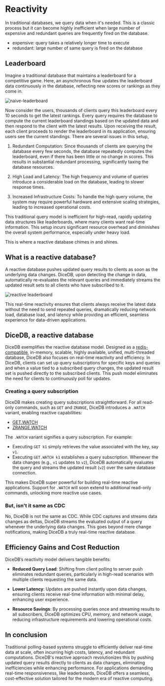 # Reactivity

In traditional databases, we query data when it's needed. This is a classic process but it can become highly inefficient when large number of expensive and redundant queries are frequently fired on the database.

- expensive: query takes a relatively longer time to execute
- redundant: large number of same query is fired on the database

## Leaderboard

Imagine a traditional database that maintains a leaderboard for a competitive game. Here, an asynchronous flow updates the leaderboard data continuously in the database, reflecting new scores or rankings as they come in.

![naive-leaderboard](https://github.com/user-attachments/assets/afeb35c5-c005-4435-ac9b-d681d9993444)

Now consider the users, thousands of clients query this leaderboard every 10 seconds to get the latest rankings. Every query requires the database to compute the current leaderboard standings based on the updated data and then respond to the client with the latest results. Upon receiving the result, each client proceeds to render the leaderboard in its application, ensuring users see the current standings. There are several issues in this setup,

1. Redundant Computation: Since thousands of clients are querying the database every few seconds, the database repeatedly computes the leaderboard, even if there has been little or no change in scores. This results in substantial redundant processing, significantly taxing the database resources.

2. High Load and Latency: The high frequency and volume of queries introduce a considerable load on the database, leading to slower response times.

3. Increased Infrastructure Costs: To handle the high query volume, the system may require powerful hardware and extensive scaling strategies, leading to increased operational costs.

This traditional query model is inefficient for high-read, rapidly updating data structures like leaderboards, where many clients want real-time information. This setup incurs significant resource overhead and diminishes the overall system performance, especially under heavy load.

This is where a reactive database chimes in and shines.

## What is a reactive database?

A reactive database pushes updated query results to clients as soon as the underlying data changes. DiceDB, upon detecting the change in data, automatically re-evaluates the relevant queries and immediately streams the updated result sets to all clients who have subscribed to it.

![reactive leaderboard](https://github.com/user-attachments/assets/08ab40ab-3a34-4d74-9b2f-7d21bbeef73c)

This real-time reactivity ensures that clients always receive the latest data without the need to send repeated queries, dramatically reducing network load, database load, and latency while providing an efficient, seamless experience for data-driven applications.

## DiceDB, a reactive database

DiceDB exemplifies the reactive database model. Designed as a [redis-compatible](redis.io), in-memory, scalable, highly available, unified, multi-threaded database, DiceDB also focuses on real-time reactivity and efficiency. In DiceDB, clients can set up query subscriptions for specific keys and queries and when a value tied to a subscribed query changes, the updated result set is pushed directly to the subscribed clients. This push model eliminates the need for clients to continuously poll for updates.

### Creating a query subscription

DiceDB makes creating query subscriptions straightforward. For all read-only commands, such as `GET` and `ZRANGE`, DiceDB introduces a `.WATCH` variant, enabling reactive capabilities:

- [GET.WATCH](/commands/getwatch)  
- [ZRANGE.WATCH](/commands/zrangewatch)  

The `.WATCH` variant signifies a query subscription. For example:

- Executing `GET k1` simply retrieves the value associated with the key, say `v1`.
- Executing `GET.WATCH k1` establishes a query subscription. Whenever the data changes (e.g., `v1` updates to `v2`), DiceDB automatically evaluates the query and streams the updated result (`v2`) over the same database connection.

This makes DiceDB super powerful for building real-time reactive applications. Support for `.WATCH` will soon extend to additional read-only commands, unlocking more reactive use cases.

### But, isn't it same as CDC

No, DiceDB is not the same as CDC. While CDC captures and streams data changes as deltas, DiceDB streams the evaluated output of a query whenever the underlying data changes. This goes beyond mere change notifications, making DiceDB a truly real-time reactive database.

## Efficiency Gains and Cost Reduction

DiceDB’s reactivity model delivers tangible benefits:  

- **Reduced Query Load**: Shifting from client polling to server push eliminates redundant queries, particularly in high-read scenarios with multiple clients requesting the same data.  

- **Lower Latency**: Updates are pushed instantly upon data changes, ensuring clients receive real-time information with minimal delay, enhancing user experience.  

- **Resource Savings**: By processing queries once and streaming results to all subscribers, DiceDB optimizes CPU, memory, and network usage, reducing infrastructure requirements and lowering operational costs.

## In conclusion

Traditional polling-based systems struggle to efficiently deliver real-time data at scale, often incurring high costs, latency, and redundant computations. DiceDB's reactive approach revolutionizes this by pushing updated query results directly to clients as data changes, eliminating inefficiencies while enhancing performance. For applications demanding real-time responsiveness, like leaderboards, DiceDB offers a seamless, cost-effective solution tailored for the modern era of reactive computing.
